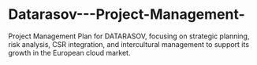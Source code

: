 # Datarasov---Project-Management-
Project Management Plan for DATARASOV, focusing on strategic planning, risk analysis, CSR integration, and intercultural management to support its growth in the European cloud market.
